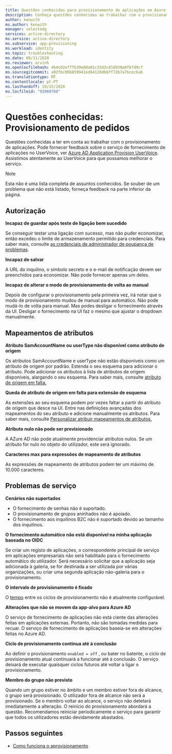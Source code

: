 ```yaml
---
title: Questões conhecidas para provisionamento de aplicações em Azure AD
description: Conheça questões conhecidas ao trabalhar com o provisionamento de aplicações automatizadas em Azure AD.
author: kenwith
ms.author: kenwith
manager: celestedg
services: active-directory
ms.service: active-directory
ms.subservice: app-provisioning
ms.workload: identity
ms.topic: troubleshooting
ms.date: 09/11/2020
ms.reviewer: arvinh
ms.openlocfilehash: 4b4c02efffb39e88a01c35d3c818930a0f6fd9cf
ms.sourcegitcommit: a92fbc09b859941ed64128db6ff72b7a7bcec6ab
ms.translationtype: MT
ms.contentlocale: pt-PT
ms.lasthandoff: 10/15/2020
ms.locfileid: "92069760"
---
```

# <a name="known-issues-application-provisioning"></a>Questões conhecidas: Provisionamento de pedidos
Questões conhecidas a ter em conta ao trabalhar com o provisionamento de aplicações. Pode fornecer feedback sobre o serviço de fornecimento de aplicações no UserVoice, ver [Azure AD Application Provision UserVoice](https://aka.ms/appprovisioningfeaturerequest). Assistimos atentamente ao UserVoice para que possamos melhorar o serviço. 

> [!NOTE]
> Esta não é uma lista completa de assuntos conhecidos. Se souber de um problema que não está listado, forneça feedback na parte inferior da página.

## <a name="authorization"></a>Autorização 

**Incapaz de guardar após teste de ligação bem sucedido**

Se conseguir testar uma ligação com sucesso, mas não puder economizar, então excedeu o limite de armazenamento permitido para credenciais. Para saber mais, consulte [as credenciais de administrador de poupança de problemas](application-provisioning-config-problem-storage-limit.md).

**Incapaz de salvar**

A URL do inquilino, o símbolo secreto e o e-mail de notificação devem ser preenchidos para economizar. Não pode fornecer apenas um deles. 

**Incapaz de alterar o modo de provisionamento de volta ao manual**

Depois de configurar o provisionamento pela primeira vez, irá notar que o modo de provisionamento mudou de manual para automático. Não pode mudá-lo de volta para manual. Mas podes desligar o fornecimento através da UI. Desligar o fornecimento na UI faz o mesmo que ajustar o dropdown manualmente.  


## <a name="attribute-mappings"></a>Mapeamentos de atributos 

**Atributo SamAccountName ou userType não disponível como atributo de origem**

Os atributos SamAccountName e userType não estão disponíveis como um atributo de origem por padrão. Estenda o seu esquema para adicionar o atributo. Pode adicionar os atributos à lista de atributos de origem disponíveis, alargando o seu esquema. Para saber mais, consulte [atributo de origem em falta.](user-provisioning-sync-attributes-for-mapping.md) 

**Queda de atributo de origem em falta para extensão de esquema**

As extensões ao seu esquema podem por vezes faltar a partir do atributo de origem que desce na UI. Entre nas definições avançadas dos mapeamentos do seu atributo e adicione manualmente os atributos. Para saber mais, consulte [Personalizar atribuir mapeamentos de atributos.](customize-application-attributes.md)

**Atributo nulo não pode ser provisionado**

A AZure AD não pode atualmente providenciar atributos nulos. Se um atributo for nulo no objeto do utilizador, este será ignorado. 

**Caracteres max para expressões de mapeamento de atributos**

As expressões de mapeamento de atributos podem ter um máximo de 10.000 caracteres. 


## <a name="service-issues"></a>Problemas de serviço 

**Cenários não suportados**

- O fornecimento de senhas não é suportado. 
- O provisionamento de grupos aninhados não é apoiado. 
- O fornecimento aos inquilinos B2C não é suportado devido ao tamanho dos inquilinos. 

**O fornecimento automático não está disponível na minha aplicação baseada no OIDC**

Se criar um registo de aplicações, o correspondente principal de serviço em aplicações empresariais não será habilitado para o fornecimento automático do utilizador. Será necessário solicitar que a aplicação seja adicionada à galeria, se for destinada a ser utilizada por várias organizações, ou criar uma segunda aplicação não-galeria para o provisionamento. 

**O intervalo de provisionamento é fixado**

O [tempo](./application-provisioning-when-will-provisioning-finish-specific-user.md#how-long-will-it-take-to-provision-users) entre os ciclos de provisionamento não é atualmente configurável. 

**Alterações que não se movem da app-alvo para Azure AD**

O serviço de fornecimento de aplicações não está ciente das alterações feitas em aplicações externas. Portanto, não são tomadas medidas para recuar. O serviço de fornecimento de aplicações baseia-se em alterações feitas no Azure AD. 

**Ciclo de provisionamento continua até à conclusão**

Ao definir o provisionamento `enabled = off` , ou bater no batente, o ciclo de provisionamento atual continuará a funcionar até à conclusão. O serviço deixará de executar quaisquer ciclos futuros até voltar a ligar o provisionamento.

**Membro do grupo não previsto**

Quando um grupo estiver no âmbito e um membro estiver fora de alcance, o grupo será provisionado. O utilizador fora de alcance não será a provisionado. Se o membro voltar ao alcance, o serviço não detetará imediatamente a alteração. O reinício do provisionamento abordará a questão. Recomendamos reiniciar periodicamente o serviço para garantir que todos os utilizadores estão devidamente abastados.  


## <a name="next-steps"></a>Passos seguintes
- [Como funciona o aprovisionamento](how-provisioning-works.md)